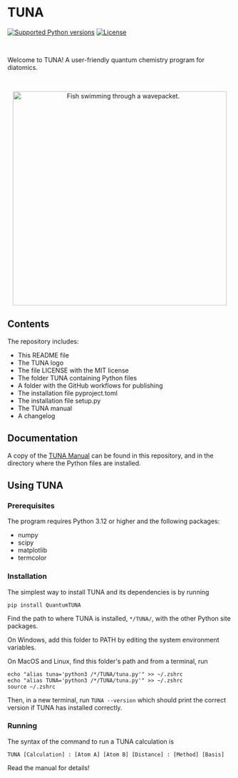 # TUNA

[![Supported Python versions](https://img.shields.io/pypi/pyversions/quantumtuna.svg?logo=python&logoColor=FFE873)](https://pypi.org/project/QuantumTUNA)
[![License](https://img.shields.io/github/license/h-brough/TUNA.svg)](LICENSE)

<br>

Welcome to TUNA! A user-friendly quantum chemistry program for diatomics.

<br>
<p align="center"><img src="TUNA Logo.svg" alt="Fish swimming through a wavepacket." width=480 /></p>

## Contents

The repository includes:

* This README file
* The TUNA logo
* The file LICENSE with the MIT license
* The folder TUNA containing Python files
* A folder with the GitHub workflows for publishing
* The installation file pyproject.toml
* The installation file setup.py
* The TUNA manual
* A changelog

## Documentation

A copy of the <a href="./TUNA%20Manual.pdf">TUNA Manual</a> can be found in this repository, and in the directory where the Python files are installed.

## Using TUNA

### Prerequisites
The program requires Python 3.12 or higher and the following packages:

* numpy
* scipy
* matplotlib
* termcolor


### Installation

The simplest way to install TUNA and its dependencies is by running

```
pip install QuantumTUNA
```

Find the path to where TUNA is installed, `*/TUNA/`, with the other Python site packages.

On Windows, add this folder to PATH by editing the system environment variables.


On MacOS and Linux, find this folder's path and from a terminal, run

```
echo "alias tuna='python3 /*/TUNA/tuna.py'" >> ~/.zshrc
echo "alias TUNA='python3 /*/TUNA/tuna.py'" >> ~/.zshrc
source ~/.zshrc
```

Then, in a new terminal, run ```TUNA --version``` which should print the correct version if TUNA has installed correctly.

### Running

The syntax of the command to run a TUNA calculation is

```
TUNA [Calculation] : [Atom A] [Atom B] [Distance] : [Method] [Basis]
```

Read the manual for details!
